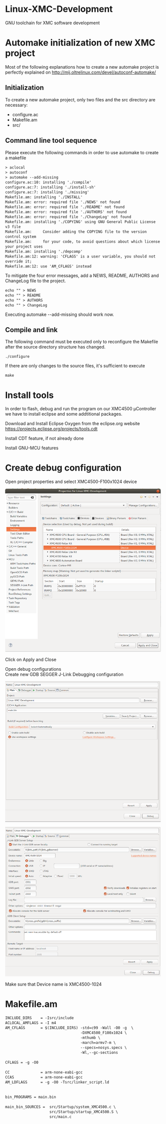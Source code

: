 # Linux-XMC-Development
GNU toolchain for XMC software development



# Automake initialization of new XMC project

Most of the following explanations how to create a new automake project is perfectly explained on
http://mij.oltrelinux.com/devel/autoconf-automake/

## Initialization
To create a new automake project, only two files and the src directory are necessary:
- configure.ac
- Makefile.am
- src/

## Command line tool sequence
Please execute the following commands in order to use automake to create a makefile

```{r, engine='bash', count_lines}
> aclocal
> autoconf
> automake --add-missing
configure.ac:10: installing './compile'
configure.ac:7: installing './install-sh'
configure.ac:7: installing './missing'
Makefile.am: installing './INSTALL'
Makefile.am: error: required file './NEWS' not found
Makefile.am: error: required file './README' not found
Makefile.am: error: required file './AUTHORS' not found
Makefile.am: error: required file './ChangeLog' not found
Makefile.am: installing './COPYING' using GNU General Public License v3 file
Makefile.am:     Consider adding the COPYING file to the version control system 
Makefile.am:     for your code, to avoid questions about which license your project uses
Makefile.am: installing './depcomp' 
Makefile.am:12: warning: 'CFLAGS' is a user variable, you should not override it; 
Makefile.am:12: use 'AM_CFLAGS' instead
```

To mitigate the four error messages, add a NEWS, README, AUTHORS and ChangeLog file to the project.
```{r, engine='bash', count_lines}
echo "" > NEWS
echo "" > README
echo "" > AUTHORS
echo "" > ChangeLog
```

Executing automake --add-missing should work now.


## Compile and link

The following command must be executed only to reconfigure the Makefile after the source directory structure has changed.
```{r, engine='bash', count_lines}
./configure
```

If there are only changes to the source files, it's sufficient to execute
```{r, engine='bash', count_lines}
make
```


# Install tools
In order to flash, debug and run the program on our XMC4500 µController we have to install eclipse and some addtitional packages.
 
Download and Install Eclipse Oxygen from the eclipse.org website
https://projects.eclipse.org/projects/tools.cdt

Install CDT feature, if not already done

Install GNU-MCU features


# Create debug configuration

Open project properties and select XMC4500-F100x1024 device

![GitHub Logo](doc/debug_setup_3.png)

Click on Apply and Close

Open debug configurations <br>
Create new GDB SEGGER J-Link Debugging configuration

![GitHub Logo](doc/debug_setup_1.png)

![GitHub Logo](doc/debug_setup_2.png)

Make sure that Device name is XMC4500-1024


# Makefile.am 

```{r, engine='bash', count_lines}
INCLUDE_DIRS    = -Isrc/include
ACLOCAL_AMFLAGS = -I m4
AM_CFLAGS       = $(INCLUDE_DIRS) -std=c99 -Wall -O0 -g  \
                                  -DXMC4500_F100x1024 \
                                  -mthumb \
                                  -march=armv7-m \
                                  --specs=nosys.specs \
                                  -Wl,--gc-sections

CFLAGS = -g -O0

CC              = arm-none-eabi-gcc
CCAS            = arm-none-eabi-gcc
AM_LDFLAGS      = -g -O0 -Tsrc/linker_script.ld


bin_PROGRAMS = main.bin

main_bin_SOURCES =  src/Startup/system_XMC4500.c \
                    src/Startup/startup_XMC4500.S \
                    src/main.c
```














